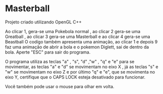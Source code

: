 # Masterball
Projeto criado utilizando OpenGL C++

Ao clicar 1, gera-se uma Pokebola normal , ao clicar 2 gera-se uma Greatball , ao clicar 3 gera-se uma Masterball e ao clicar 4 gera-se uma Beastball
O codígo também apresenta uma animação, ao clicar 1 e depois 9 faz uma animação de abrir a bola e o pokemon Diglett, sai de dentro da bola.
Aperte "ESC" para sair do programa.


O programa utiliza as teclas "a" , "s", "d" ,"w" , "q" e "e" para se movimentar, as teclas "a" e "d" se movimentam no eixo X , já as teclas "s" e "w" se movimentam no eixo Z e por último "q" e "e", que se movimenta no eixo Y, certifique que o CAPS LOCK esteja desativado para funcionar.

Você também pode usar o mouse para olhar em volta.
